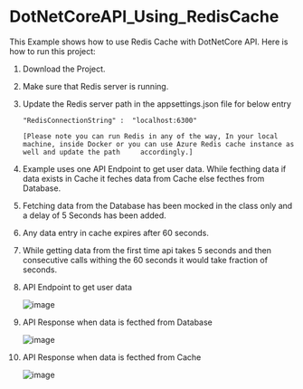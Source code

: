 # DotNetCoreAPI_Using_RedisCache

This Example shows how to use Redis Cache with DotNetCore API. Here is how to run this project:

1. Download the Project.

2. Make sure that Redis server is running.

3. Update the Redis server path in the appsettings.json file for below entry

      `"RedisConnectionString" :  "localhost:6300"`     
   
      `[Please note you can run Redis in any of the way, In your local machine, inside Docker or you can use Azure Redis cache instance as well and update the path    
      accordingly.]`
   
 4. Example uses one API Endpoint to get user data. While fecthing data if data exists in Cache it feches data from Cache else fecthes from Database.
         
 5. Fetching data from the Database has been mocked in the class only and a delay of 5 Seconds has been added. 
      
 6. Any data entry in cache expires after 60 seconds.
     
 7. While getting data from the first time api takes 5 seconds and then consecutive calls withing the 60 seconds it would take fraction of seconds.

 8. API Endpoint to get user data
   
      ![image](https://user-images.githubusercontent.com/46951524/116662334-48c45a80-a9b3-11eb-82fb-887d3a2b2468.png)
      
 9. API Response when data is fecthed from Database 
   
      ![image](https://user-images.githubusercontent.com/46951524/116662637-a6f13d80-a9b3-11eb-9fb6-81ed3a3a682b.png)      
            
  10. API Response when data is fecthed from Cache 
      
      ![image](https://user-images.githubusercontent.com/46951524/116662738-c4bea280-a9b3-11eb-80c0-5e7e8c52acdc.png)
     
